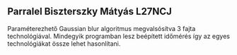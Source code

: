 ## Parralel Biszterszky Mátyás L27NCJ

Paraméterezhető Gaussian blur algoritmus megvalsósítva 3 fajta technológiával. Mindegyik programban lesz beépített időmérés így az egyes technológiákat össze lehet hasonlítani.
